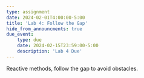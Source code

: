 ```yaml
---
type: assignment
date: 2024-02-01T4:00:00-5:00
title: 'Lab 4: Follow the Gap'
hide_from_announcments: true
due_event: 
    type: due
    date: 2024-02-15T23:59:00-5:00
    description: 'Lab 4 Due'
---
```

Reactive methods, follow the gap to avoid obstacles.
